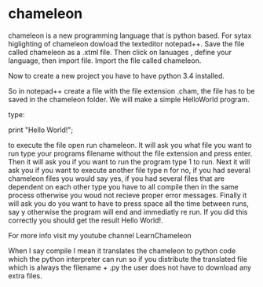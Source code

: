 # chameleon
chameleon is a new programming language that is python based. 
For sytax higlighting of chameleon dowload the texteditor notepad++.
Save the file called chameleon as a .xtml file.
Then click on lanuages , define your language, then import file.
Import the file called chameleon.

Now to create a new project you have to have python 3.4 installed.

So in notepad++ create a file with the file extension .cham, the file has to be saved in the chameleon folder.
We will make a simple HelloWorld program.

type:

print "Hello World!";

to execute the file open run chameleon.
It will ask you what file you want to run type your programs filename without the file extension and press enter.
Then it will ask you if you want to run the program type 1 to run.
Next it will ask you if you want to execute another file type n for no, if you had several chameleon files you would say yes, if you had several files
that are dependent on each other type you have to all compile then in the same process otherwise you woud not recieve proper error messages.
Finally it will ask you do you want to have to press space all the time between runs, say y otherwise the program will end and immediatly re run.
If you did this correctly you should get the result Hello World!.

For more info visit my youtube channel LearnChameleon

When I say compile I mean it translates the chameleon to python code which the python interpreter can run so if you distribute 
the translated file which is always the filename + .py the user does not have to download any extra files.
